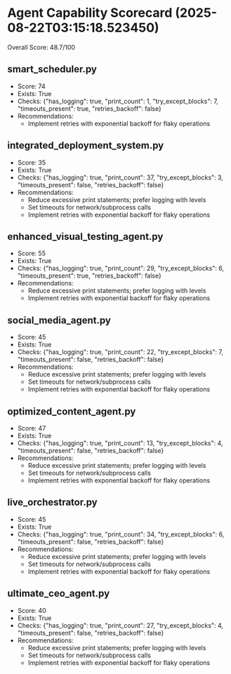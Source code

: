 # Agent Capability Scorecard (2025-08-22T03:15:18.523450)
Overall Score: 48.7/100

## smart_scheduler.py
- Score: 74
- Exists: True
- Checks: {"has_logging": true, "print_count": 1, "try_except_blocks": 7, "timeouts_present": true, "retries_backoff": false}
- Recommendations:
  - Implement retries with exponential backoff for flaky operations

## integrated_deployment_system.py
- Score: 35
- Exists: True
- Checks: {"has_logging": true, "print_count": 37, "try_except_blocks": 3, "timeouts_present": false, "retries_backoff": false}
- Recommendations:
  - Reduce excessive print statements; prefer logging with levels
  - Set timeouts for network/subprocess calls
  - Implement retries with exponential backoff for flaky operations

## enhanced_visual_testing_agent.py
- Score: 55
- Exists: True
- Checks: {"has_logging": true, "print_count": 29, "try_except_blocks": 6, "timeouts_present": true, "retries_backoff": false}
- Recommendations:
  - Reduce excessive print statements; prefer logging with levels
  - Implement retries with exponential backoff for flaky operations

## social_media_agent.py
- Score: 45
- Exists: True
- Checks: {"has_logging": true, "print_count": 22, "try_except_blocks": 7, "timeouts_present": false, "retries_backoff": false}
- Recommendations:
  - Reduce excessive print statements; prefer logging with levels
  - Set timeouts for network/subprocess calls
  - Implement retries with exponential backoff for flaky operations

## optimized_content_agent.py
- Score: 47
- Exists: True
- Checks: {"has_logging": true, "print_count": 13, "try_except_blocks": 4, "timeouts_present": false, "retries_backoff": false}
- Recommendations:
  - Reduce excessive print statements; prefer logging with levels
  - Set timeouts for network/subprocess calls
  - Implement retries with exponential backoff for flaky operations

## live_orchestrator.py
- Score: 45
- Exists: True
- Checks: {"has_logging": true, "print_count": 34, "try_except_blocks": 6, "timeouts_present": false, "retries_backoff": false}
- Recommendations:
  - Reduce excessive print statements; prefer logging with levels
  - Set timeouts for network/subprocess calls
  - Implement retries with exponential backoff for flaky operations

## ultimate_ceo_agent.py
- Score: 40
- Exists: True
- Checks: {"has_logging": true, "print_count": 27, "try_except_blocks": 4, "timeouts_present": false, "retries_backoff": false}
- Recommendations:
  - Reduce excessive print statements; prefer logging with levels
  - Set timeouts for network/subprocess calls
  - Implement retries with exponential backoff for flaky operations
